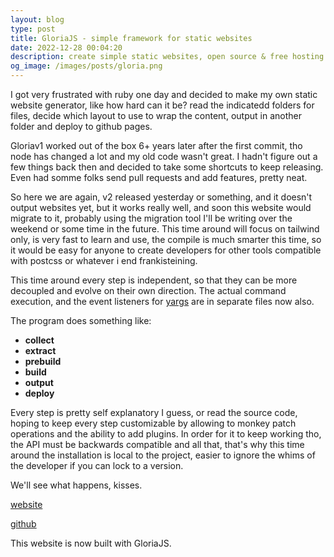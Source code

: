 ```yaml
---
layout: blog
type: post
title: GloriaJS - simple framework for static websites
date: 2022-12-28 00:04:20
description: create simple static websites, open source & free hosting
og_image: /images/posts/gloria.png
---
```


I got very frustrated with ruby one day and decided to make my own static
website generator, like how hard can it be? read the indicatedd folders for
files, decide which layout to use to wrap the content, output in another folder
and deploy to github pages.

Gloriav1 worked out of the box 6+ years later after the first commit, tho node
has changed a lot and my old code wasn't great. I hadn't figure out a few things
back then and decided to take some shortcuts to keep releasing. Even had somme
folks send pull requests and add features, pretty neat.

So here we are again, v2 released yesterday or something, and it doesn't output
websites yet, but it works really well, and soon this website would migrate to
it, probably using the migration tool I'll be writing over the weekend or some
time in the future. This time around will focus on tailwind only, is very fast
to learn and use, the compile is much smarter this time, so it would be easy for
anyone to create developers for other tools compatible with postcss or whatever
i end frankisteining.

This time around every step is independent, so that they can be more decoupled
and evolve on their own direction. The actual command execution, and the event
listeners for [yargs](http://yargs.js.org/) are in separate files now also.

The program does something like:
- **collect**
- **extract**
- **prebuild**
- **build**
- **output**
- **deploy**

Every step is pretty self explanatory I guess, or read the source code, hoping
to keep every step customizable by allowing to monkey patch operations and the
ability to add plugins. In order for it to keep working tho, the API must be
backwards compatible and all that, that's why this time around the installation
is local to the project, easier to ignore the whims of the developer if you can
lock to a version.

We'll see what happens, kisses.

[website](https://gloria.js.org/)

[github](https://github.com/gloriajs/gloria)

This website is now built with GloriaJS.

